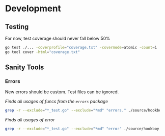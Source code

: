 # Development

## Testing

For now, test coverage should never fall below 50%

```bash
go test ./... -coverprofile="coverage.txt" -covermode=atomic -count=1
go tool cover -html="coverage.txt"
```

## Sanity Tools

### Errors

New errors should be custom. Test files can be ignored.

*Finds all usages of funcs from the `errors` package*
```bash
grep -r --exclude="*_test.go" --exclude="*md" "errors." ./source/hookboy
```

*Finds all usages of error*
```bash
grep -r --exclude="*_test.go" --exclude="*md" "error" ./source/hookboy
```
